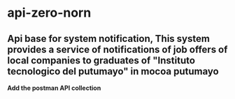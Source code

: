 # api-zero-norn

## Api base for system notification, This system provides a service of notifications of job offers of local companies to graduates of "Instituto tecnologico del putumayo" in mocoa putumayo 

<p><strong>Add the postman API collection<strong><p>
